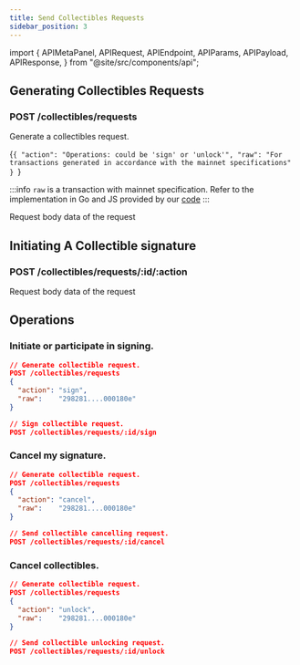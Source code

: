 ```yaml
---
title: Send Collectibles Requests
sidebar_position: 3
---
```


import {
  APIMetaPanel,
  APIRequest,
  APIEndpoint,
  APIParams,
  APIPayload,
  APIResponse,
} from "@site/src/components/api";

## Generating Collectibles Requests

### POST /collectibles/requests

Generate a collectibles request.

<APIEndpoint url="/collectibles/requests" />

<APIMetaPanel scope="Authorized" />

<APIPayload>{`{
  "action": "Operations: could be 'sign' or 'unlock'",
  "raw": "For transactions generated in accordance with the mainnet specifications"
}
`}</APIPayload>

:::info
`raw` is a transaction with mainnet specification. Refer to the implementation in Go and JS provided by our [code](https://github.com/MixinNetwork/multisig-bot/tree/main/common)
:::

<APIRequest
  title="POST collectible request"
  method="POST"
  url='/collectibles/requests --data &apos;{"action": "sign", "raw": "298281....4952f95768b7d1a925c4189b912c343dbb000180e"}&apos;'
/>

Request body data of the request

<APIResponse name="collectible_request" />

## Initiating A Collectible signature

### POST /collectibles/requests/:id/:action

<APIEndpoint url="/collectibles/requests/:id/:action" />

<APIMetaPanel scope="Authorized" />

<APIParams
  p-action="Operations: could be `sign`, `cancel`, and `unlock`"
  p-action-required={true}
  p-pin="Encrypted PIN."
  p-pin-required={true}
/>

<APIRequest
  title="operate the collectible request"
  method="POST"
  url='/collectibles/requests/:id/:action --data &apos;{"pin": "YOUR_PIN"}&apos;'
/>

Request body data of the request

<APIResponse name="collectible_request" />

## Operations

### Initiate or participate in signing.

```json
// Generate collectible request.
POST /collectibles/requests
{
  "action": "sign",
  "raw":    "298281....000180e"
}

// Sign collectible request.
POST /collectibles/requests/:id/sign
```

### Cancel my signature.

```json
// Generate collectible request.
POST /collectibles/requests
{
  "action": "cancel",
  "raw":    "298281....000180e"
}

// Send collectible cancelling request.
POST /collectibles/requests/:id/cancel
```

### Cancel collectibles.

```json
// Generate collectible request.
POST /collectibles/requests
{
  "action": "unlock",
  "raw":    "298281....000180e"
}

// Send collectible unlocking request.
POST /collectibles/requests/:id/unlock
```
